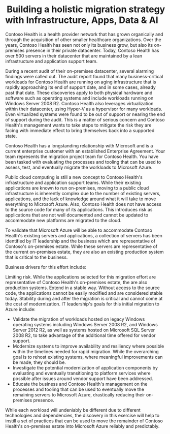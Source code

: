 


#  Building a holistic migration strategy with Infrastructure, Apps, Data & AI

Contoso Health is a health provider network that has grown organically and through the acquisition of other smaller healthcare organizations. Over the years, Contoso Health has seen not only its business grow, but also its on-premises presence in their private datacenter. Today, Contoso Health has over 500 servers in their datacenter that are maintained by a lean infrastructure and application support team.

During a recent audit of their on-premises datacenter, several alarming findings were called out. The audit report found that many business-critical workloads for Contoso Health are running on aging infrastructure that is rapidly approaching its end of support date, and in some cases, already past that date. These discoveries apply to both physical hardware and software such as operating systems and include workloads running on Windows Server 2008 R2. Contoso Health also leverages virtualization within their datacenter, using Hyper-V as a hypervisor for many workloads. Even virtualized systems were found to be out of support or nearing the end of support during the audit. This is a matter of serious concern and Contoso Health's management wants to take steps to mitigate the risk they are facing with immediate effect to bring themselves back into a supported state.

Contoso Health has a longstanding relationship with Microsoft and is a current enterprise customer with an established Enterprise Agreement. Your team represents the migration project team for Contoso Health. You have been tasked with evaluating the processes and tooling that can be used to assess, test, and eventually migrate the workloads to Microsoft Azure.

Public cloud computing is still a new concept to Contoso Health's infrastructure and application support teams. While their existing applications are known to run on-premises, moving to a public cloud infrastructure is inherently complex due to the number of existing servers, applications, and the lack of knowledge around what it will take to move everything to Microsoft Azure. Also, Contoso Health does not have access to the source code for many of its applications. This introduces risk as applications that are not well documented and cannot be updated to accommodate new platforms are migrated to the cloud.

To validate that Microsoft Azure will be able to accommodate Contoso Health's existing servers and applications, a collection of servers has been identified by IT leadership and the business which are representative of Contoso's on-premises estate. While these servers are representative of the current on-premises estate, they are also an existing production system that is critical to the business.

Business drivers for this effort include:

Limiting risk. While the applications selected for this migration effort are representative of Contoso Health's on-premises estate, the are also production systems.
Extend in a stable way. Without access to the source code, the applications cannot be easily modified and are considered stable today. Stability during and after the migration is critical and cannot come at the cost of modernization.
IT leadership's goals for this initial migration to Azure include:

- Validate the migration of workloads hosted on legacy Windows operating systems including Windows Server 2008 R2, and Windows Server 2012 R2, as well as systems hosted on Microsoft SQL Server 2008 R2, to take advantage of the additional time offered for vendor support.
- Modernize systems to improve availability and resiliency where possible within the timelines needed for rapid migration. While the overarching goal is to rehost existing systems, where meaningful improvements can be made, they should be.
- Investigate the potential modernization of application components by evaluating and eventually transitioning to platform services where possible after issues around vendor support have been addressed.
- Educate the business and Contoso Health's management on the processes and tooling that can be used to eventually move the remaining servers to Microsoft Azure, drastically reducing their on-premises presence.

While each workload will undeniably be different due to different technologies and dependencies, the discovery in this exercise will help to instill a set of practices that can be used to move the remainder of Contoso Health's on-premises estate into Microsoft Azure reliably and predictably.
